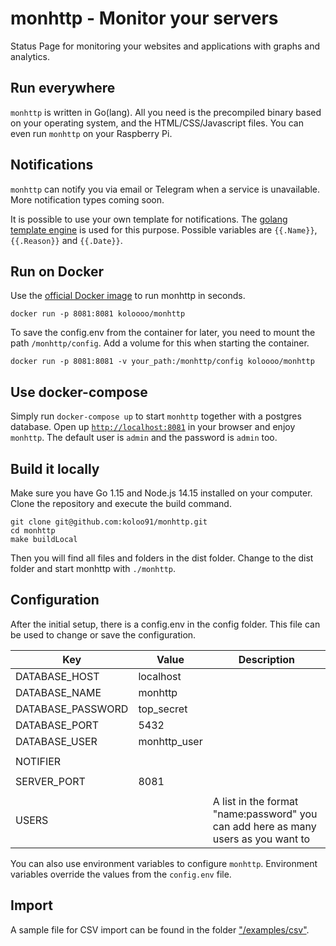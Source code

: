 # monhttp - Monitor your servers

Status Page for monitoring your websites and applications with graphs and analytics.

## Run everywhere

`monhttp` is written in Go(lang). All you need is the precompiled binary based on your operating system, and the
HTML/CSS/Javascript files. You can even run `monhttp` on your Raspberry Pi.

## Notifications

`monhttp` can notify you via email or Telegram when a service is unavailable. More notification types coming soon.

It is possible to use your own template for notifications. The [golang template engine](https://golang.org/pkg/text/template/#example_Template) is used for this purpose. Possible variables are `{{.Name}}`, `{{.Reason}}` and `{{.Date}}`.

## Run on Docker

Use the [official Docker image](https://hub.docker.com/r/koloooo/monhttp) to run monhttp in seconds.

``` shell
docker run -p 8081:8081 koloooo/monhttp
```

To save the config.env from the container for later, you need to mount the path `/monhttp/config`. Add a volume for this
when starting the container.

``` shell
docker run -p 8081:8081 -v your_path:/monhttp/config koloooo/monhttp
```

## Use docker-compose

Simply run `docker-compose up` to start `monhttp` together with a postgres database. Open
up [`http://localhost:8081`](http://localhost:8081) in your browser and enjoy `monhttp`. The default user is `admin` and
the password is `admin` too.

## Build it locally

Make sure you have Go 1.15 and Node.js 14.15 installed on your computer. Clone the repository and execute the build
command.

``` shell
git clone git@github.com:koloo91/monhttp.git
cd monhttp
make buildLocal
```

Then you will find all files and folders in the dist folder. Change to the dist folder and start monhttp
with `./monhttp`.

## Configuration

After the initial setup, there is a config.env in the config folder. This file can be used to change or save the
configuration.

| Key  | Value  | Description  |
|---|---|---|
|  DATABASE_HOST | localhost  |   |
|  DATABASE_NAME |  monhttp |   |
|  DATABASE_PASSWORD |  top_secret |   |
|  DATABASE_PORT | 5432  |   |
|  DATABASE_USER | monhttp_user  |   |
|   |   |   |
|  NOTIFIER |   |   |
|   |   |   |
|  SERVER_PORT | 8081  |   |
|   |   |   |
|  USERS |   | A list in the format "name:password" you can add here as many users as you want to  |

You can also use environment variables to configure `monhttp`. Environment variables override the values from the `config.env` file.

## Import

A sample file for CSV import can be found in the folder ["/examples/csv"](https://github.com/koloo91/monhttp/tree/main/examples/csv).
